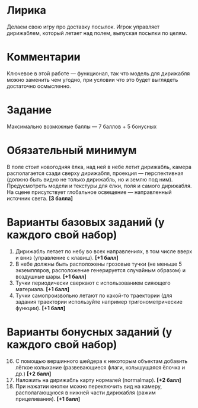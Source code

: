 # Лирика
Делаем свою игру про доставку посылок. Игрок управляет дирижаблем, который летает над полем, выпуская посылки по целям.

# Комментарии
Ключевое в этой работе — функционал, так что модель для дирижабля можно заменить чем угодно, при условии что это будет выглядеть достаточно осмысленно.

# Задание
Максимально возможные баллы — 7 баллов + 5 бонусных

# Обязательный минимум
В поле стоит новогодняя ёлка, над ней в небе летит дирижабль, камера располагается сзади сверху дирижабля, проекция — перспективная (должно быть видно не только дирижабль, но и землю под ним). Предусмотреть модели и текстуры для ёлки, поля и самого дирижабля. На сцене присутствует глобальное освещение — направленный источник света. **[3 балла]**

# Варианты базовых заданий (у каждого свой набор)
1. Дирижабль летает по небу во всех направлениях, в том числе вверх и вниз (управление с клавиш). **[+1 балл]**
7. В небе должны быть расположены грозовые тучки (не меньше 5 экземпляров, расположение генерируется случайным образом) и воздушные шары. **[+1 балл]**
9. Тучки периодически сверкают с использованием сияющего материала. **[+1 балл]**
10. Тучки самопроизвольно летают по какой-то траектории (для задания траектории используйте например тригонометрические функции). **[+1 балл]**

# Варианты бонусных заданий (у каждого свой набор)
16. С помощью вершинного шейдера к некоторым объектам добавить лёгкое колыхание (развевающиеся флаги, колышущаяся ёлочка и др.) **[+2 балл]**
17. Наложить на дирижабль карту нормалей (normalmap). **[+2 балл]**
20. При нажатии кнопки можно переключить вид на камеру, располагающуюся в нижней части дирижабля (ражим прицеливания). **[+1 балл]**